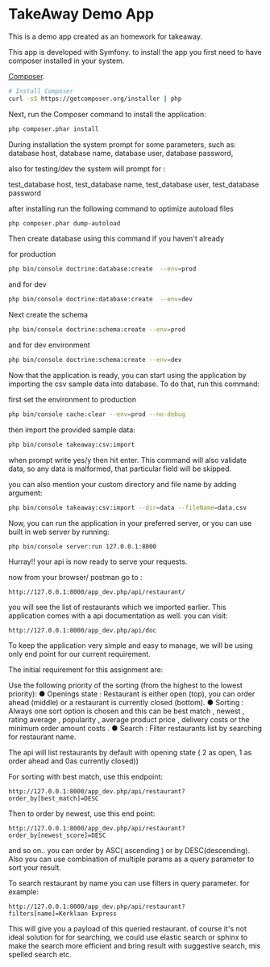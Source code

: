 TakeAway Demo App
=================

This is a demo app created as an homework for takeaway.

This app is developed with Symfony. to install the app you first need to have composer installed in your system.

[Composer](http://getcomposer.org).

```bash
# Install Composer
curl -sS https://getcomposer.org/installer | php
```

Next, run the Composer command to install the application:

```bash
php composer.phar install
```
During installation the system prompt for some parameters, such as:
 database host,
 database name,
 database user,
 database password,
 
also for testing/dev the system will prompt for :

 test_database host,
 test_database name,
 test_database user,
 test_database password
 
 after installing run the following command to optimize autoload files
 
 ```bash
php composer.phar dump-autoload
```

Then create database using this command if you haven't already

for production

```bash
php bin/console doctrine:database:create  --env=prod
```

and for dev

```bash
php bin/console doctrine:database:create  --env=dev
```

Next create the schema

```bash
php bin/console doctrine:schema:create --env=prod
```

and for dev environment

```bash
php bin/console doctrine:schema:create --env=dev
```

Now that the application is ready, you can start using the application by importing the csv sample data into database. To do that, run this command:

first set the environment to production
```bash
php bin/console cache:clear --env=prod --no-debug

```

then import the provided sample data:

```bash
php bin/console takeaway:csv:import
```

when prompt write yes/y then hit enter. This command will also validate data, so any data is malformed, that particular field will be skipped.

you can also mention your custom directory and file name by adding argument:

```bash
php bin/console takeaway:csv:import --dir=data --fileName=data.csv
```

Now, you can run the application in your preferred server, or you can use built in web server by running:

```bash
php bin/console server:run 127.0.0.1:8000
```

Hurray!! your api is now ready to serve your requests.

now from your browser/ postman go to :

```http request
http://127.0.0.1:8000/app_dev.php/api/restaurant/
```

you will see the list of restaurants which we imported earlier. This application comes with a api documentation as well. you can visit:

```http request
http://127.0.0.1:8000/app_dev.php/api/doc
```

To keep the application very simple and easy to manage, we will be using only end point for our current requirement.

The initial requirement for this assignment are:

Use the following priority of the sorting (from the highest to the lowest priority):
● Openings state : Restaurant is either open (top), you can order ahead (middle) or a
restaurant is currently closed (bottom).
● Sorting : Always one sort option is chosen and this can be best match , newest ,
rating average , popularity , average product price , delivery costs or the
minimum order amount costs .
● Search : Filter restaurants list by searching for restaurant name.

The api will list restaurants by default with opening state ( 2 as open, 1 as order ahead and 0as currently closed))

For sorting with best match, use this endpoint:

```http request
http://127.0.0.1:8000/app_dev.php/api/restaurant?order_by[best_match]=DESC
```

Then to order by newest, use this end point:

```http request
http://127.0.0.1:8000/app_dev.php/api/restaurant?order_by[newest_score]=DESC
```

and so on.. you can order by ASC( ascending ) or by DESC(descending). Also you can use combination of multiple params as a query parameter to sort your result.

To search restaurant by name you can use filters in query parameter. for example:

```http request
http://127.0.0.1:8000/app_dev.php/api/restaurant?filters[name]=Kerklaan Express
``` 

This will give you a payload of this queried restaurant. of course it's not ideal solution for for searching, we could use elastic search or sphinx to make the search more efficient and bring result with suggestive search, mis spelled search etc.